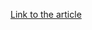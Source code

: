 [Link to the article](https://www.cert.se/2024/12/kritiska-sarbarheter-i-ibm-security-verify-access-appliance.html)
